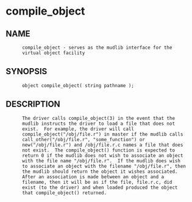 # compile_object
## NAME
          compile_object - serves as the mudlib interface for the
          virtual object facility

## SYNOPSIS
          object compile_object( string pathname );

## DESCRIPTION
          The driver calls compile_object(3) in the event that the
          mudlib instructs the driver to load a file that does not
          exist.  For example, the driver will call
          compile_object("/obj/file.r") in master if the mudlib calls
          call_other("/obj/file.r", "some_function") or
          new("/obj/file.r") and /obj/file.r.c names a file that does
          not exist.  The compile_object() function is expected to
          return 0 if the mudlib does not wish to associate an object
          with the file name "/obj/file.r".  If the mudlib does wish
          to associate an object with the filename "/obj/file.r", then
          the mudlib should return the object it wishes associated.
          After an association is made between an object and a
          filename, then it will be as if the file, file.r.c, did
          exist (to the driver) and when loaded produced the object
          that compile_object() returned.
